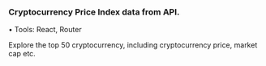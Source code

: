 ### Cryptocurrency Price Index data from API.

•	Tools: React, Router

Explore the top 50 cryptocurrency, including cryptocurrency price, market cap etc.
